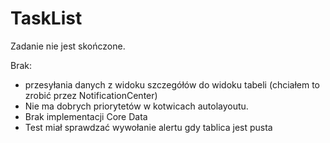 # TaskList

Zadanie nie jest skończone.

Brak:
- przesyłania danych z widoku szczegółów do widoku tabeli (chciałem to zrobić przez NotificationCenter)
- Nie ma dobrych priorytetów w kotwicach autolayoutu.
- Brak implementacji Core Data
- Test miał sprawdzać wywołanie alertu gdy tablica jest pusta
